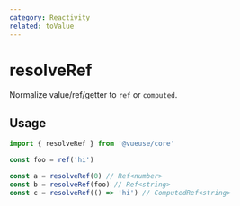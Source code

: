 ```yaml
---
category: Reactivity
related: toValue
---
```


# resolveRef

Normalize value/ref/getter to `ref` or `computed`.

## Usage

```ts
import { resolveRef } from '@vueuse/core'

const foo = ref('hi')

const a = resolveRef(0) // Ref<number>
const b = resolveRef(foo) // Ref<string>
const c = resolveRef(() => 'hi') // ComputedRef<string>
```

